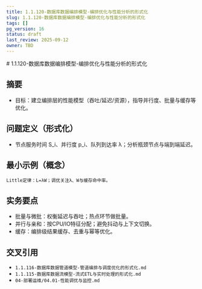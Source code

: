 ```yaml
---
title: 1.1.120-数据库数据编排模型-编排优化与性能分析的形式化
slug: 1.1.120-数据库数据编排模型-编排优化与性能分析的形式化
tags: []
pg_version: 16
status: draft
last_review: 2025-09-12
owner: TBD
---
```


﻿# 1.1.120-数据库数据编排模型-编排优化与性能分析的形式化

## 摘要

- 目标：建立编排层的性能模型（吞吐/延迟/资源），指导并行度、批量与缓存等优化。

## 问题定义（形式化）

- 节点服务时间 S_i、并行度 p_i、队列到达率 λ；分析瓶颈节点与端到端延迟。

## 最小示例（概念）

```text
Little定律：L=λW；调优关注λ、W与缓存命中率。
```

## 实务要点

- 批量与微批：权衡延迟与吞吐；热点环节做批量。
- 并行与亲和：按CPU/IO特征分配；避免抖动与上下文切换。
- 缓存：编排级结果缓存、去重与幂等优化。

## 交叉引用

- `1.1.116-数据库数据管道模型-管道编排与调度优化的形式化.md`
- `1.1.115-数据库数据流模型-流式ETL与实时处理的形式化.md`
- `04-部署运维/04.01-性能调优与监控.md`
